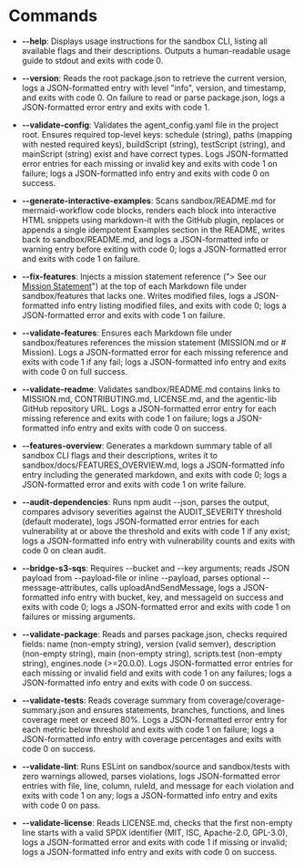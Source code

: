 # Commands

- **--help**: Displays usage instructions for the sandbox CLI, listing all available flags and their descriptions. Outputs a human-readable usage guide to stdout and exits with code 0.

- **--version**: Reads the root package.json to retrieve the current version, logs a JSON-formatted entry with level "info", version, and timestamp, and exits with code 0. On failure to read or parse package.json, logs a JSON-formatted error entry and exits with code 1.

- **--validate-config**: Validates the agent_config.yaml file in the project root. Ensures required top-level keys: schedule (string), paths (mapping with nested required keys), buildScript (string), testScript (string), and mainScript (string) exist and have correct types. Logs JSON-formatted error entries for each missing or invalid key and exits with code 1 on failure; logs a JSON-formatted info entry and exits with code 0 on success.

- **--generate-interactive-examples**: Scans sandbox/README.md for mermaid-workflow code blocks, renders each block into interactive HTML snippets using markdown-it with the GitHub plugin, replaces or appends a single idempotent Examples section in the README, writes back to sandbox/README.md, and logs a JSON-formatted info or warning entry before exiting with code 0; logs a JSON-formatted error and exits with code 1 on failure.

- **--fix-features**: Injects a mission statement reference ("> See our [Mission Statement](../../MISSION.md)") at the top of each Markdown file under sandbox/features that lacks one. Writes modified files, logs a JSON-formatted info entry listing modified files, and exits with code 0; logs a JSON-formatted error and exits with code 1 on failure.

- **--validate-features**: Ensures each Markdown file under sandbox/features references the mission statement (MISSION.md or # Mission). Logs a JSON-formatted error for each missing reference and exits with code 1 if any fail; logs a JSON-formatted info entry and exits with code 0 on full success.

- **--validate-readme**: Validates sandbox/README.md contains links to MISSION.md, CONTRIBUTING.md, LICENSE.md, and the agentic-lib GitHub repository URL. Logs a JSON-formatted error entry for each missing reference and exits with code 1 on failure; logs a JSON-formatted info entry and exits with code 0 on success.

- **--features-overview**: Generates a markdown summary table of all sandbox CLI flags and their descriptions, writes it to sandbox/docs/FEATURES_OVERVIEW.md, logs a JSON-formatted info entry including the generated markdown, and exits with code 0; logs a JSON-formatted error and exits with code 1 on write failure.

- **--audit-dependencies**: Runs npm audit --json, parses the output, compares advisory severities against the AUDIT_SEVERITY threshold (default moderate), logs JSON-formatted error entries for each vulnerability at or above the threshold and exits with code 1 if any exist; logs a JSON-formatted info entry with vulnerability counts and exits with code 0 on clean audit.

- **--bridge-s3-sqs**: Requires --bucket and --key arguments; reads JSON payload from --payload-file or inline --payload, parses optional --message-attributes, calls uploadAndSendMessage, logs a JSON-formatted info entry with bucket, key, and messageId on success and exits with code 0; logs a JSON-formatted error and exits with code 1 on failures or missing arguments.

- **--validate-package**: Reads and parses package.json, checks required fields: name (non-empty string), version (valid semver), description (non-empty string), main (non-empty string), scripts.test (non-empty string), engines.node (>=20.0.0). Logs JSON-formatted error entries for each missing or invalid field and exits with code 1 on any failures; logs a JSON-formatted info entry and exits with code 0 on success.

- **--validate-tests**: Reads coverage summary from coverage/coverage-summary.json and ensures statements, branches, functions, and lines coverage meet or exceed 80%. Logs a JSON-formatted error entry for each metric below threshold and exits with code 1 on failure; logs a JSON-formatted info entry with coverage percentages and exits with code 0 on success.

- **--validate-lint**: Runs ESLint on sandbox/source and sandbox/tests with zero warnings allowed, parses violations, logs JSON-formatted error entries with file, line, column, ruleId, and message for each violation and exits with code 1 on any; logs a JSON-formatted info entry and exits with code 0 on pass.

- **--validate-license**: Reads LICENSE.md, checks that the first non-empty line starts with a valid SPDX identifier (MIT, ISC, Apache-2.0, GPL-3.0), logs a JSON-formatted error and exits with code 1 if missing or invalid; logs a JSON-formatted info entry and exits with code 0 on success.